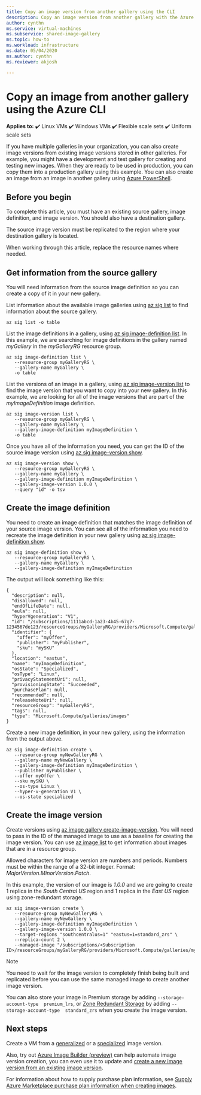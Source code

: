 ```yaml
---
title: Copy an image version from another gallery using the CLI
description: Copy an image version from another gallery with the Azure CLI.
author: cynthn
ms.service: virtual-machines
ms.subservice: shared-image-gallery
ms.topic: how-to
ms.workload: infrastructure
ms.date: 05/04/2020
ms.author: cynthn
ms.reviewer: akjosh

---
```


# Copy an image from another gallery using the Azure CLI

**Applies to:** :heavy_check_mark: Linux VMs :heavy_check_mark: Windows VMs :heavy_check_mark: Flexible scale sets :heavy_check_mark: Uniform scale sets

If you have multiple galleries in your organization, you can also create image versions from existing image versions stored in other galleries. For example, you might have a development and test gallery for creating and testing new images. When they are ready to be used in production, you can copy them into a production gallery using this example. You can also create an image from an image in another gallery using [Azure PowerShell](image-version-another-gallery-powershell.md).



## Before you begin

To complete this article, you must have an existing source gallery, image definition, and image version. You should also have a destination gallery. 

The source image version must be replicated to the region where your destination gallery is located. 

When working through this article, replace the resource names where needed.



## Get information from the source gallery

You will need information from the source image definition so you can create a copy of it in your new gallery.

List information about the available image galleries using [az sig list](/cli/azure/sig#az-sig-list) to find information about the source gallery.

```azurecli-interactive 
az sig list -o table
```

List the image definitions in a gallery, using [az sig image-definition list](/cli/azure/sig/image-definition#az-sig-image-definition-list). In this example, we are searching for image definitions in the gallery named *myGallery* in the *myGalleryRG* resource group.

```azurecli-interactive 
az sig image-definition list \
   --resource-group myGalleryRG \
   --gallery-name myGallery \
   -o table
```

List the versions of an image in a gallery, using [az sig image-version list](/cli/azure/sig/image-version#az-sig-image-version-list) to find the image version that you want to copy into your new gallery. In this example, we are looking for all of the image versions that are part of the *myImageDefinition* image definition.

```azurecli-interactive
az sig image-version list \
   --resource-group myGalleryRG \
   --gallery-name myGallery \
   --gallery-image-definition myImageDefinition \
   -o table
```

Once you have all of the information you need, you can get the ID of the source image version using [az sig image-version show](/cli/azure/sig/image-version#az-sig-image-version-show).

```azurecli-interactive
az sig image-version show \
   --resource-group myGalleryRG \
   --gallery-name myGallery \
   --gallery-image-definition myImageDefinition \
   --gallery-image-version 1.0.0 \
   --query "id" -o tsv
```


## Create the image definition 

You need to create an image definition that matches the image definition of your source image version. You can see all of the information you need to recreate the image definition in your new gallery using [az sig image-definition show](/cli/azure/sig/image-definition#az-sig-image-definition-show).

```azurecli-interactive
az sig image-definition show \
   --resource-group myGalleryRG \
   --gallery-name myGallery \
   --gallery-image-definition myImageDefinition
```

The output will look something like this:

```output
{
  "description": null,
  "disallowed": null,
  "endOfLifeDate": null,
  "eula": null,
  "hyperVgeneration": "V1",
  "id": "/subscriptions/1111abcd-1a23-4b45-67g7-1234567de123/resourceGroups/myGalleryRG/providers/Microsoft.Compute/galleries/myGallery/images/myImageDefinition",
  "identifier": {
    "offer": "myOffer",
    "publisher": "myPublisher",
    "sku": "mySKU"
  },
  "location": "eastus",
  "name": "myImageDefinition",
  "osState": "Specialized",
  "osType": "Linux",
  "privacyStatementUri": null,
  "provisioningState": "Succeeded",
  "purchasePlan": null,
  "recommended": null,
  "releaseNoteUri": null,
  "resourceGroup": "myGalleryRG",
  "tags": null,
  "type": "Microsoft.Compute/galleries/images"
}
```

Create a new image definition, in your new gallery, using the information from the output above.


```azurecli-interactive 
az sig image-definition create \
   --resource-group myNewGalleryRG \
   --gallery-name myNewGallery \
   --gallery-image-definition myImageDefinition \
   --publisher myPublisher \
   --offer myOffer \
   --sku mySKU \
   --os-type Linux \
   --hyper-v-generation V1 \
   --os-state specialized 
```


## Create the image version

Create versions using [az image gallery create-image-version](/cli/azure/sig/image-version#az-sig-image-version-create). You will need to pass in the ID of the managed image to use as a baseline for creating the image version. You can use [az image list](/cli/azure/image?view#az-image-list) to get information about images that are in a resource group. 

Allowed characters for image version are numbers and periods. Numbers must be within the range of a 32-bit integer. Format: *MajorVersion*.*MinorVersion*.*Patch*.

In this example, the version of our image is *1.0.0* and we are going to create 1 replica in the *South Central US* region and 1 replica in the *East US* region using zone-redundant storage.


```azurecli-interactive 
az sig image-version create \
   --resource-group myNewGalleryRG \
   --gallery-name myNewGallery \
   --gallery-image-definition myImageDefinition \
   --gallery-image-version 1.0.0 \
   --target-regions "southcentralus=1" "eastus=1=standard_zrs" \
   --replica-count 2 \
   --managed-image "/subscriptions/<Subscription ID>/resourceGroups/myGalleryRG/providers/Microsoft.Compute/galleries/myGallery/images/myImageDefinition/versions/1.0.0"
```

> [!NOTE]
> You need to wait for the image version to completely finish being built and replicated before you can use the same managed image to create another image version.
>
> You can also store your image in Premium storage by adding `--storage-account-type  premium_lrs`, or [Zone Redundant Storage](../storage/common/storage-redundancy.md) by adding `--storage-account-type  standard_zrs` when you create the image version.
>

## Next steps

Create a VM from a [generalized](vm-generalized-image-version-cli.md) or a [specialized](vm-specialized-image-version-cli.md) image version.

Also, try out [Azure Image Builder (preview)](./image-builder-overview.md) can help automate image version creation, you can even use it to update and [create a new image version from an existing image version](./linux/image-builder-gallery-update-image-version.md). 

For information about how to supply purchase plan information, see [Supply Azure Marketplace purchase plan information when creating images](marketplace-images.md).